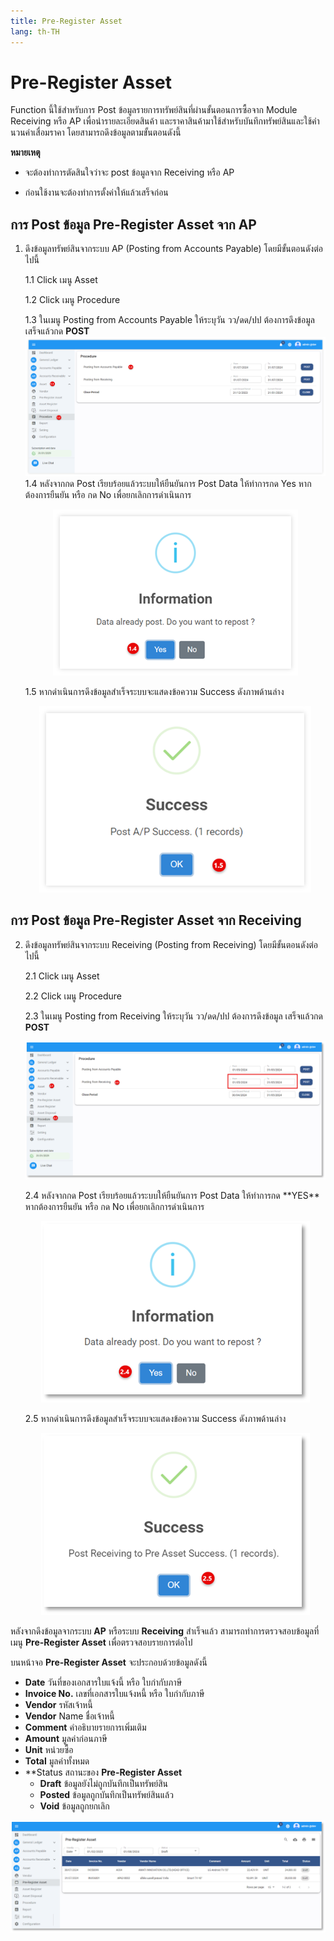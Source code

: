 ```yaml
---
title: Pre-Register Asset
lang: th-TH
---
```


# Pre-Register Asset

Function นี้ใช้สำหรับการ Post ข้อมูลรายการทรัพย์สินที่ผ่านขั้นตอนการซื้อจาก Module Receiving หรือ AP เพื่อนำรายละเอียดสินค้า และราคาสินค้ามาใช้สำหรับบันทึกทรัพย์สินและใช้คำนวนค่าเสื่อมราคา โดยสามารถดึงข้อมูลตามขั้นตอนดังนี้

**หมายเหตุ**

- จะต้องทำการตัดสินใจว่าจะ post ข้อมูลจาก Receiving หรือ AP

- ก่อนใช้งานจะต้องทำการตั้งค่าให้แล้วเสร็จก่อน

## การ Post ข้อมูล Pre-Register Asset จาก AP

1.  ดึงข้อมูลทรัพย์สินจากระบบ AP (Posting from Accounts Payable) โดยมีขั้นตอนดังต่อไปนี้

    1.1 Click เมนู Asset

    1.2 Click เมนู Procedure

    1.3 ในเมนู Posting from Accounts Payable ให้ระบุวัน วว/ดด/ปป ต้องการดึงข้อมูล เสร็จแล้วกด **<span class="btn">POST</span>**
![alt text](image-4.png)
    1.4 หลังจากกด Post เรียบร้อยแล้วระบบให้ยืนยันการ Post Data ให้ทำการกด Yes หากต้องการยืนยัน หรือ กด No เพื่อยกเลิกการดำเนินการ
        <p align="center">
        <img src="./image-5.png"  />
        </p>
    1.5 หากดำเนินการดึงข้อมูลสำเร็จระบบจะแสดงข้อความ Success ดังภาพด้านล่าง
        <p align="center">
        <img src="./image-6.png"  />
        </p>

## การ Post ข้อมูล Pre-Register Asset จาก Receiving

2. ดึงข้อมูลทรัพย์สินจากระบบ Receiving (Posting from Receiving) โดยมีขั้นตอนดังต่อไปนี้

    2.1 Click เมนู Asset

    2.2 Click เมนู Procedure

    2.3 ในเมนู Posting from Receiving ให้ระบุวัน วว/ดด/ปป ต้องการดึงข้อมูล เสร็จแล้วกด **<span class="btn">POST</span>**
    <p align="center">
    <img src="./image-7.png"  />
    </p>
    2.4	หลังจากกด Post เรียบร้อยแล้วระบบให้ยืนยันการ Post Data ให้ทำการกด **<span class="btn">YES</span>** หากต้องการยืนยัน หรือ กด No เพื่อยกเลิกการดำเนินการ
    <p align="center">
    <img src="./image-8.png"  />
    </p>
    2.5	หากดำเนินการดึงข้อมูลสำเร็จระบบจะแสดงข้อความ Success ดังภาพด้านล่าง
      <p align="center">
    <img src="./image-9.png"  />
    </p>

หลังจากดึงข้อมูลจากระบบ **AP** หรือระบบ **Receiving** สำเร็จแล้ว สามารถทำการตรวจสอบข้อมูลที่เมนู **Pre-Register Asset** เพื่อตรวจสอบรายการต่อไป

บนหน้าจอ **Pre-Register Asset** จะประกอบด้วยข้อมูลดังนี้

-	**Date** วันที่ของเอกสารใบแจ้งนี้ หรือ ใบกำกับภาษี
-	**Invoice No.** เลขที่เอกสารใบแจ้งหนี้ หรือ ใบกำกับภาษี
-	**Vendor** รหัสเจ้าหนี้
-	**Vendor** Name ชื่อเจ้าหนี้
-	**Comment** คำอธิบายรายการเพิ่มเติม
-	**Amount** มูลค่าก่อนภาษี
-	**Unit** หน่วยซื้อ
-	**Total** มูลค่าทั้งหมด
-	**Status สถานะของ **Pre-Register Asset**
    + **Draft** ข้อมูลยังไม่ถูกบันทึกเป็นทรัพย์สิน
    + **Posted** ข้อมูลถูกบันทึกเป็นทรัพย์สินแล้ว
    + **Void** ข้อมูลถูกยกเลิก

![alt text](image-10.png)